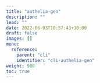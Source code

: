 ```yaml
---
title: "authelia-gen"
description: ""
lead: ""
date: 2022-06-03T10:57:43+10:00
draft: false
images: []
menu:
  reference:
    parent: "cli"
    identifier: "cli-authelia-gen"
weight: 900
toc: true
---
```

